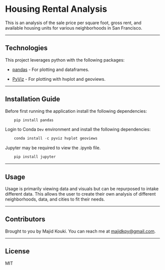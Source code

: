 # Housing Rental Analysis

This is an analysis of the sale price per square foot, gross rent, and available housing units for various neighborhoods in San Francisco.

---

## Technologies

This project leverages python with the following packages:

* [pandas](https://github.com/pandas-dev/pandas) - For plotting and dataframes.

* [PyViz](https://github.com/pyviz/pyviz.org) - For plotting with hvplot and geoviews.

---

## Installation Guide

Before first running the application install the following dependencies:

```python
    pip install pandas
```

Login to Conda `Dev` environment and install the following dependencies:

```python
    conda install -c pyviz hvplot geoviews
```

Jupyter may be required to view the .ipynb file.

```python
    pip install jupyter
```

---

## Usage

Usage is primarily viewing data and visuals but can be repurposed to intake different data. This allows the user to create their own analysis of different neighborhoods, data, and cities to fit their needs.

---

## Contributors

Brought to you by Majid Kouki. You can reach me at [majidkpy@gmail.com](mailto:majidkpy@gmail.com).

---

## License

MIT